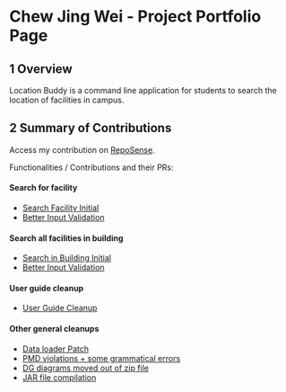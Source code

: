 # Chew Jing Wei - Project Portfolio Page

## 1 Overview

Location Buddy is a command line application for students to search the location of facilities in campus.

## 2 Summary of Contributions

Access my contribution on [RepoSense](https://nus-cs2113-ay2021s2.github.io/tp-dashboard/?search=tehtea&sort=groupTitle&sortWithin=title&since=2021-03-05&timeframe=commit&mergegroup=&groupSelect=groupByRepos&breakdown=false&tabOpen=true&tabType=authorship&zFR=false&tabAuthor=zhangyongzhe20&tabRepo=AY2021S2-CS2113-T10-2%2Ftp%5Bmaster%5D&authorshipIsMergeGroup=false&authorshipFileTypes=docs~functional-code~test-code~other).

Functionalities / Contributions and their PRs:
#### Search for facility
* [Search Facility Initial](https://github.com/AY2021S2-CS2113-T10-2/tp/pull/25)
* [Better Input Validation](https://github.com/AY2021S2-CS2113-T10-2/tp/pull/87)

#### Search all facilities in building
* [Search in Building Initial](https://github.com/AY2021S2-CS2113-T10-2/tp/pull/43)
* [Better Input Validation](https://github.com/AY2021S2-CS2113-T10-2/tp/pull/87)

#### User guide cleanup
* [User Guide Cleanup](https://github.com/AY2021S2-CS2113-T10-2/tp/pull/89)

#### Other general cleanups
* [Data loader Patch](https://github.com/AY2021S2-CS2113-T10-2/tp/pull/21/files)
* [PMD violations + some grammatical errors](https://github.com/AY2021S2-CS2113-T10-2/tp/pull/89)
* [DG diagrams moved out of zip file](https://github.com/AY2021S2-CS2113-T10-2/tp/pull/38/files)
* [JAR file compilation](https://github.com/AY2021S2-CS2113-T10-2/tp/pull/51)